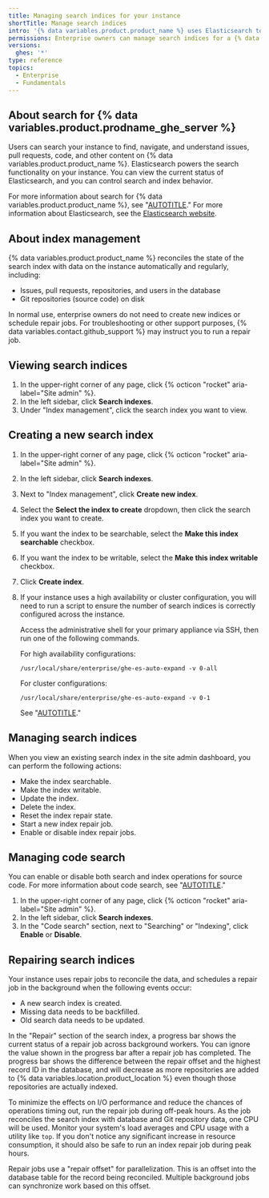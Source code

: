 ```yaml
---
title: Managing search indices for your instance
shortTitle: Manage search indices
intro: '{% data variables.product.product_name %} uses Elasticsearch to power search features, and provides tools for managing search and index behavior.'
permissions: Enterprise owners can manage search indices for a {% data variables.product.prodname_ghe_server %} instance.
versions:
  ghes: '*'
type: reference
topics:
  - Enterprise
  - Fundamentals
---
```


## About search for {% data variables.product.prodname_ghe_server %}

Users can search your instance to find, navigate, and understand issues, pull requests, code, and other content on {% data variables.product.product_name %}. Elasticsearch powers the search functionality on your instance. You can view the current status of Elasticsearch, and you can control search and index behavior.

For more information about search for {% data variables.product.product_name %}, see "[AUTOTITLE](/search-github)." For more information about Elasticsearch, see the [Elasticsearch website](https://elastic.co).

## About index management

{% data variables.product.product_name %} reconciles the state of the search index with data on the instance automatically and regularly, including:

* Issues, pull requests, repositories, and users in the database
* Git repositories (source code) on disk

In normal use, enterprise owners do not need to create new indices or schedule repair jobs. For troubleshooting or other support purposes, {% data variables.contact.github_support %} may instruct you to run a repair job.

## Viewing search indices

1. In the upper-right corner of any page, click {% octicon "rocket" aria-label="Site admin" %}.
1. In the left sidebar, click **Search indexes**.
1. Under "Index management", click the search index you want to view.

## Creating a new search index

1. In the upper-right corner of any page, click {% octicon "rocket" aria-label="Site admin" %}.
1. In the left sidebar, click **Search indexes**.
1. Next to "Index management", click **Create new index**.
1. Select the **Select the index to create** dropdown, then click the search index you want to create.
1. If you want the index to be searchable, select the **Make this index searchable** checkbox.
1. If you want the index to be writable, select the **Make this index writable** checkbox.
1. Click **Create index**.
1. If your instance uses a high availability or cluster configuration, you will need to run a script to ensure the number of search indices is correctly configured across the instance.

   Access the administrative shell for your primary appliance via SSH, then run one of the following commands.

   For high availability configurations:

   ```shell copy
   /usr/local/share/enterprise/ghe-es-auto-expand -v 0-all
   ```

   For cluster configurations:

   ```shell copy
   /usr/local/share/enterprise/ghe-es-auto-expand -v 0-1
   ```

   See "[AUTOTITLE](/admin/administering-your-instance/administering-your-instance-from-the-command-line/accessing-the-administrative-shell-ssh)."

## Managing search indices

When you view an existing search index in the site admin dashboard, you can perform the following actions:

* Make the index searchable.
* Make the index writable.
* Update the index.
* Delete the index.
* Reset the index repair state.
* Start a new index repair job.
* Enable or disable index repair jobs.

## Managing code search

You can enable or disable both search and index operations for source code. For more information about code search, see "[AUTOTITLE](/search-github/searching-on-github/searching-code)."

1. In the upper-right corner of any page, click {% octicon "rocket" aria-label="Site admin" %}.
1. In the left sidebar, click **Search indexes**.
1. In the "Code search" section, next to "Searching" or "Indexing", click **Enable** or **Disable**.

## Repairing search indices

Your instance uses repair jobs to reconcile the data, and schedules a repair job in the background when the following events occur:

* A new search index is created.
* Missing data needs to be backfilled.
* Old search data needs to be updated.

In the "Repair" section of the search index, a progress bar shows the current status of a repair job across background workers. You can ignore the value shown in the progress bar after a repair job has completed. The progress bar shows the difference between the repair offset and the highest record ID in the database, and will decrease as more repositories are added to {% data variables.location.product_location %} even though those repositories are actually indexed.

To minimize the effects on I/O performance and reduce the chances of operations timing out, run the repair job during off-peak hours. As the job reconciles the search index with database and Git repository data, one CPU will be used. Monitor your system's load averages and CPU usage with a utility like `top`. If you don't notice any significant increase in resource consumption, it should also be safe to run an index repair job during peak hours.

Repair jobs use a "repair offset" for parallelization. This is an offset into the database table for the record being reconciled. Multiple background jobs can synchronize work based on this offset.

